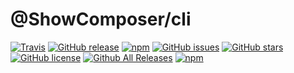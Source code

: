 # @ShowComposer/cli
[![Travis](https://img.shields.io/travis/com/ShowComposer/cli.svg)](https://travis-ci.com/ShowComposer/cli)
[![GitHub release](https://img.shields.io/github/release/ShowComposer/cli.svg)](https://github.com/ShowComposer/cli)
[![npm](https://img.shields.io/npm/v/@showcomposer/cli.svg)](https://www.npmjs.com/package/@showcomposer/cli)
[![GitHub issues](https://img.shields.io/github/issues/ShowComposer/cli.svg)](https://github.com/ShowComposer/cli/issues)
[![GitHub stars](https://img.shields.io/github/stars/ShowComposer/cli.svg)](https://github.com/ShowComposer/cli/stargazers)
[![GitHub license](https://img.shields.io/github/license/ShowComposer/cli.svg)](https://github.com/ShowComposer/cli/blob/master/LICENSE)
[![Github All Releases](https://img.shields.io/github/downloads/ShowComposer/cli/total.svg)](https://github.com/ShowComposer/cli)
[![npm](https://img.shields.io/npm/dt/@showcomposer/cli.svg)](https://github.com/ShowComposer/cli)
